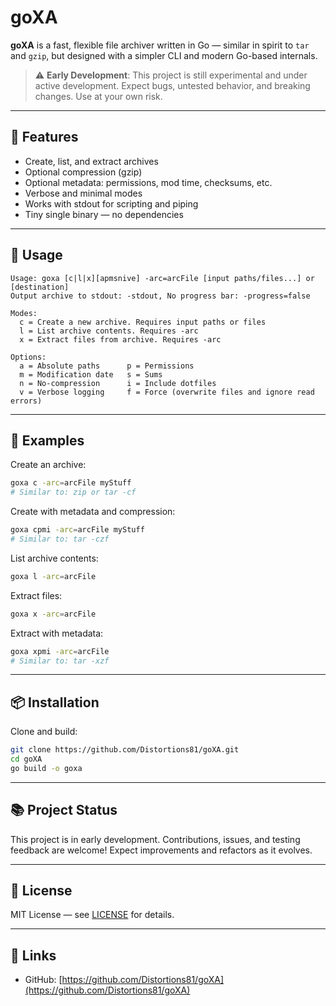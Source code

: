# goXA

**goXA** is a fast, flexible file archiver written in Go — similar in spirit to `tar` and `gzip`, but designed with a simpler CLI and modern Go-based internals.

> ⚠️ **Early Development**: This project is still experimental and under active development. Expect bugs, untested behavior, and breaking changes. Use at your own risk.

---

## 🔧 Features

- Create, list, and extract archives
- Optional compression (gzip)
- Optional metadata: permissions, mod time, checksums, etc.
- Verbose and minimal modes
- Works with stdout for scripting and piping
- Tiny single binary — no dependencies

---

## 🚀 Usage

```
Usage: goxa [c|l|x][apmsnive] -arc=arcFile [input paths/files...] or [destination]
Output archive to stdout: -stdout, No progress bar: -progress=false

Modes:
  c = Create a new archive. Requires input paths or files
  l = List archive contents. Requires -arc
  x = Extract files from archive. Requires -arc

Options:
  a = Absolute paths      p = Permissions
  m = Modification date   s = Sums
  n = No-compression      i = Include dotfiles
  v = Verbose logging     f = Force (overwrite files and ignore read errors)
```

---

## 🧪 Examples

Create an archive:

```bash
goxa c -arc=arcFile myStuff
# Similar to: zip or tar -cf
```

Create with metadata and compression:

```bash
goxa cpmi -arc=arcFile myStuff
# Similar to: tar -czf
```

List archive contents:

```bash
goxa l -arc=arcFile
```

Extract files:

```bash
goxa x -arc=arcFile
```

Extract with metadata:

```bash
goxa xpmi -arc=arcFile
# Similar to: tar -xzf
```

---

## 📦 Installation

Clone and build:

```bash
git clone https://github.com/Distortions81/goXA.git
cd goXA
go build -o goxa
```

---

## 📚 Project Status

This project is in early development. Contributions, issues, and testing feedback are welcome! Expect improvements and refactors as it evolves.

---

## 📜 License

MIT License — see [LICENSE](LICENSE) for details.

---

## 🔗 Links

- GitHub: [https://github.com/Distortions81/goXA](https://github.com/Distortions81/goXA)
